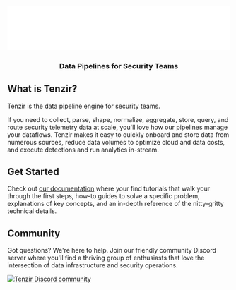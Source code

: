 <a target="_blank" href="https://docs.tenzir.com">
<p align="center">
<picture>
  <source media="(prefers-color-scheme: dark)" srcset="./assets/tenzir-white.svg">
  <source media="(prefers-color-scheme: light)" srcset="./assets/tenzir-black.svg">
  <img alt="Tenzir" src="./assets/tenzir-white.svg">
</picture>
</p>
</a>

<h3 align="center">
Data Pipelines for Security Teams
</h3>
</p>

## What is Tenzir?

Tenzir is the data pipeline engine for security teams.

If you need to collect, parse, shape, normalize, aggregate, store, query, and
route security telemetry data at scale, you'll love how our pipelines manage
your dataflows. Tenzir makes it easy to quickly onboard and store data from
numerous sources, reduce data volumes to optimize cloud and data costs, and
execute detections and run analytics in-stream.

## Get Started

Check out [our documentation](https://docs.tenzir.com/) where your find
tutorials that walk your through the first steps, how-to guides to solve a
specific problem, explanations of key concepts, and an in-depth reference of the
nitty-gritty technical details.

## Community

Got questions? We're here to help. Join our friendly community Discord server
where you'll find a thriving group of enthusiasts that love the intersection of
data infrastructure and security operations.

<a href="https://discord.gg/xqbDgVTCxZ" alt="Tenzir Discord community">
<picture>
  <source media="(prefers-color-scheme: dark)" srcset="https://invidget.switchblade.xyz/xqbDgVTCxZ">
  <img alt="Tenzir Discord community" src="https://invidget.switchblade.xyz/xqbDgVTCxZ?theme=light">
</picture>
</a>
